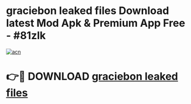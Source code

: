 # graciebon leaked files Download latest Mod Apk & Premium App Free - #81zlk

[![acn](https://github.com/user-attachments/assets/0f9c940e-d8b0-45ae-aac7-cd30a18b3e1c)](https://app.mediaupload.pro?title=graciebon_leaked_files&ref=22-F4)

# 👉🔴 DOWNLOAD [graciebon leaked files](https://app.mediaupload.pro?title=graciebon_leaked_files&ref=22-F4)